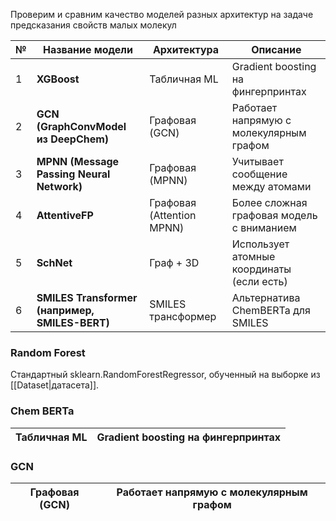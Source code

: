 Проверим и сравним качество моделей разных архитектур на задаче предсказания свойств малых молекул

| №   | Название модели                                | Архитектура               | Описание                                  |
| --- | ---------------------------------------------- | ------------------------- | ----------------------------------------- |
| 1   | **XGBoost**                                    | Табличная ML              | Gradient boosting на фингерпринтах        |
| 2   | **GCN (GraphConvModel из DeepChem)**           | Графовая (GCN)            | Работает напрямую с молекулярным графом   |
| 3   | **MPNN (Message Passing Neural Network)**      | Графовая (MPNN)           | Учитывает сообщение между атомами         |
| 4   | **AttentiveFP**                                | Графовая (Attention MPNN) | Более сложная графовая модель с вниманием |
| 5   | **SchNet**                                     | Граф + 3D                 | Использует атомные координаты (если есть) |
| 6   | **SMILES Transformer (например, SMILES-BERT)** | SMILES трансформер        | Альтернатива ChemBERTa для SMILES         |
### Random Forest
Стандартный sklearn.RandomForestRegressor, обученный на выборке из [[Dataset|датасета]].
### Chem BERTa

| Табличная ML | Gradient boosting на фингерпринтах |
| ------------ | ---------------------------------- |
### GCN
| Графовая (GCN) | Работает напрямую с молекулярным графом |
| -------------- | --------------------------------------- |


